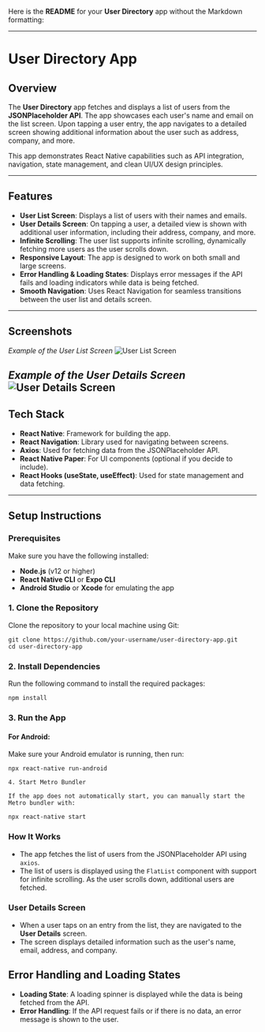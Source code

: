 Here is the **README** for your **User Directory** app without the Markdown formatting:

---

# User Directory App

## Overview

The **User Directory** app fetches and displays a list of users from the **JSONPlaceholder API**. The app showcases each user's name and email on the list screen. Upon tapping a user entry, the app navigates to a detailed screen showing additional information about the user such as address, company, and more.

This app demonstrates React Native capabilities such as API integration, navigation, state management, and clean UI/UX design principles.

---

## Features

- **User List Screen**: Displays a list of users with their names and emails.
- **User Details Screen**: On tapping a user, a detailed view is shown with additional user information, including their address, company, and more.
- **Infinite Scrolling**: The user list supports infinite scrolling, dynamically fetching more users as the user scrolls down.
- **Responsive Layout**: The app is designed to work on both small and large screens.
- **Error Handling & Loading States**: Displays error messages if the API fails and loading indicators while data is being fetched.
- **Smooth Navigation**: Uses React Navigation for seamless transitions between the user list and details screen.

---

## Screenshots

*Example of the User List Screen*
![User List Screen](./example/first.jpeg)  


*Example of the User Details Screen*
![User Details Screen](./example/second.jpeg)  
---

## Tech Stack

- **React Native**: Framework for building the app.
- **React Navigation**: Library used for navigating between screens.
- **Axios**: Used for fetching data from the JSONPlaceholder API.
- **React Native Paper**: For UI components (optional if you decide to include).
- **React Hooks (useState, useEffect)**: Used for state management and data fetching.

---

## Setup Instructions

### Prerequisites

Make sure you have the following installed:

- **Node.js** (v12 or higher)
- **React Native CLI** or **Expo CLI**
- **Android Studio** or **Xcode** for emulating the app

### 1. Clone the Repository

Clone the repository to your local machine using Git:

```
git clone https://github.com/your-username/user-directory-app.git
cd user-directory-app
```

### 2. Install Dependencies

Run the following command to install the required packages:

```
npm install
```

### 3. Run the App

#### For Android:

Make sure your Android emulator is running, then run:

```
npx react-native run-android
```
```
4. Start Metro Bundler

If the app does not automatically start, you can manually start the Metro bundler with:

npx react-native start

```



### How It Works



- The app fetches the list of users from the JSONPlaceholder API using `axios`.
- The list of users is displayed using the `FlatList` component with support for infinite scrolling. As the user scrolls down, additional users are fetched.




### User Details Screen

- When a user taps on an entry from the list, they are navigated to the **User Details** screen.
- The screen displays detailed information such as the user's name, email, address, and company.



## Error Handling and Loading States

- **Loading State**: A loading spinner is displayed while the data is being fetched from the API.
- **Error Handling**: If the API request fails or if there is no data, an error message is shown to the user.